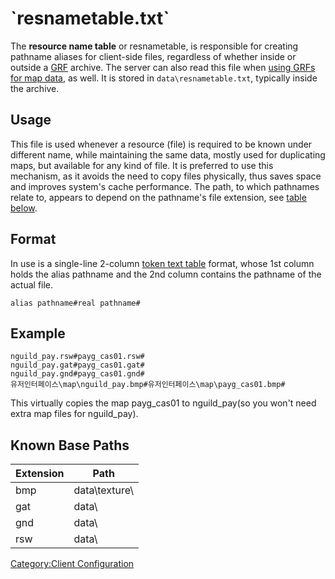 #  \`resnametable.txt\`

The **resource name table** or resnametable, is responsible for creating pathname aliases for client-side files,
regardless of whether inside or outside a [GRF](GRF "wikilink") archive. The server can also read this file when [using
GRFs for map data](:Category:Configuration#Overriding_map-cache "wikilink"), as well. It is stored in
`data\resnametable.txt`, typically inside the archive.

## Usage

This file is used whenever a resource (file) is required to be known under different name, while maintaining the same
data, mostly used for duplicating maps, but available for any kind of file. It is preferred to use this mechanism, as it
avoids the need to copy files physically, thus saves space and improves system's cache performance. The path, to which
pathnames relate to, appears to depend on the pathname's file extension, see [table
below](#Known_Base_Paths "wikilink").

## Format

In use is a single-line 2-column [token text table](Token_Text_Table "wikilink") format, whose 1st column holds the
alias pathname and the 2nd column contains the pathname of the actual file.

`alias pathname#real pathname#`

## Example

`nguild_pay.rsw#payg_cas01.rsw#`  
`nguild_pay.gat#payg_cas01.gat#`  
`nguild_pay.gnd#payg_cas01.gnd#`  
`유저인터페이스\map\nguild_pay.bmp#유저인터페이스\map\payg_cas01.bmp#`

This virtually copies the map payg_cas01 to nguild_pay(so you won't need extra map files for nguild_pay).

## Known Base Paths

| Extension | Path           |
|-----------|----------------|
| bmp       | data\texture\\ |
| gat       | data\\         |
| gnd       | data\\         |
| rsw       | data\\         |

[Category:Client Configuration](Category:Client_Configuration "wikilink")

